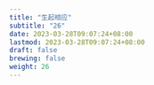 ```yaml
---
title: "生起相应"
subtitle: "26"
date: 2023-03-28T09:07:24+08:00
lastmod: 2023-03-28T09:07:24+08:00
draft: false
brewing: false
weight: 26
---
```


